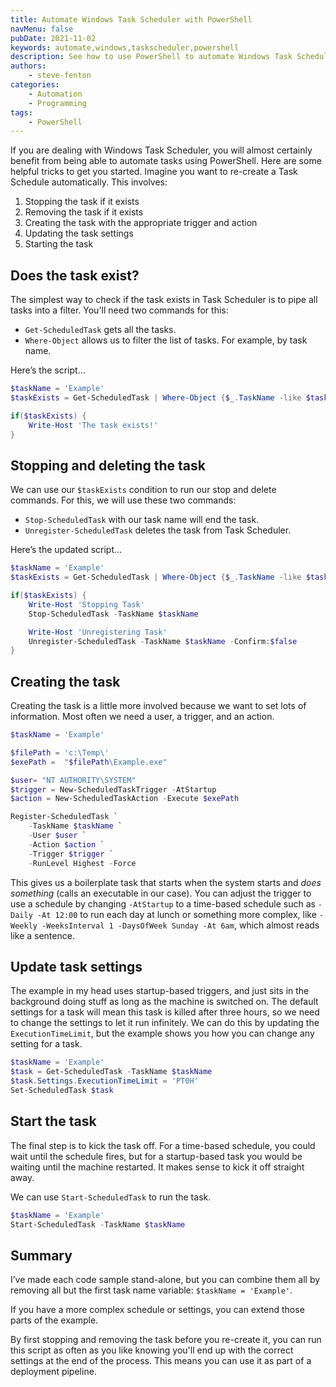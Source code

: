 ```yaml
---
title: Automate Windows Task Scheduler with PowerShell
navMenu: false
pubDate: 2021-11-02
keywords: automate,windows,taskscheduler,powershell
description: See how to use PowerShell to automate Windows Task Scheduler.
authors:
    - steve-fenton
categories:
    - Automation
    - Programming
tags:
    - PowerShell
---
```


If you are dealing with Windows Task Scheduler, you will almost certainly benefit from being able to automate tasks using PowerShell. Here are some helpful tricks to get you started. Imagine you want to re-create a Task Schedule automatically. This involves:

1. Stopping the task if it exists
2. Removing the task if it exists
3. Creating the task with the appropriate trigger and action
4. Updating the task settings
5. Starting the task

## Does the task exist?

The simplest way to check if the task exists in Task Scheduler is to pipe all tasks into a filter. You'll need two commands for this:

- `Get-ScheduledTask` gets all the tasks.
- `Where-Object` allows us to filter the list of tasks. For example, by task name.

Here’s the script…

```powershell
$taskName = 'Example'
$taskExists = Get-ScheduledTask | Where-Object {$_.TaskName -like $taskName }

if($taskExists) {
    Write-Host 'The task exists!'
}
```

## Stopping and deleting the task

We can use our `$taskExists` condition to run our stop and delete commands. For this, we will use these two commands:

- `Stop-ScheduledTask` with our task name will end the task.
- `Unregister-ScheduledTask` deletes the task from Task Scheduler.

Here’s the updated script…

```powershell
$taskName = 'Example'
$taskExists = Get-ScheduledTask | Where-Object {$_.TaskName -like $taskName }

if($taskExists) {
    Write-Host 'Stopping Task'
    Stop-ScheduledTask -TaskName $taskName

    Write-Host 'Unregistering Task'
    Unregister-ScheduledTask -TaskName $taskName -Confirm:$false
}
```

## Creating the task

Creating the task is a little more involved because we want to set lots of information. Most often we need a user, a trigger, and an action.

```powershell
$taskName = 'Example'

$filePath = 'c:\Temp\'
$exePath =  "$filePath\Example.exe"

$user= "NT AUTHORITY\SYSTEM"
$trigger = New-ScheduledTaskTrigger -AtStartup
$action = New-ScheduledTaskAction -Execute $exePath

Register-ScheduledTask `
    -TaskName $taskName `
    -User $user `
    -Action $action `
    -Trigger $trigger `
    -RunLevel Highest -Force
```

This gives us a boilerplate task that starts when the system starts and *does something* (calls an executable in our case). You can adjust the trigger to use a schedule by changing `-AtStartup` to a time-based schedule such as `-Daily -At 12:00` to run each day at lunch or something more complex, like `-Weekly -WeeksInterval 1 -DaysOfWeek Sunday -At 6am`, which almost reads like a sentence.

## Update task settings

The example in my head uses startup-based triggers, and just sits in the background doing stuff as long as the machine is switched on. The default settings for a task will mean this task is killed after three hours, so we need to change the settings to let it run infinitely. We can do this by updating the `ExecutionTimeLimit`, but the example shows you how you can change any setting for a task.

```powershell
$taskName = 'Example'
$task = Get-ScheduledTask -TaskName $taskName
$task.Settings.ExecutionTimeLimit = 'PT0H'
Set-ScheduledTask $task
```

## Start the task

The final step is to kick the task off. For a time-based schedule, you could wait until the schedule fires, but for a startup-based task you would be waiting until the machine restarted. It makes sense to kick it off straight away.

We can use `Start-ScheduledTask` to run the task.

```powershell
$taskName = 'Example'
Start-ScheduledTask -TaskName $taskName
```

## Summary

I’ve made each code sample stand-alone, but you can combine them all by removing all but the first task name variable: `$taskName = 'Example'`.

If you have a more complex schedule or settings, you can extend those parts of the example.

By first stopping and removing the task before you re-create it, you can run this script as often as you like knowing you'll end up with the correct settings at the end of the process. This means you can use it as part of a deployment pipeline.